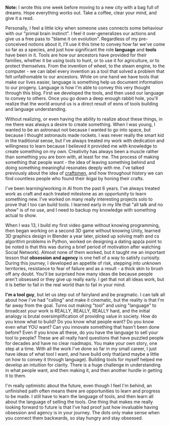 **Note:** I wrote this one week before moving to a new city with a bag full of dreams. Hope everything works out. Take a coffee, clear your mind, and give it a read.

Personally, I feel a little icky when someone uses connects some behaviour with our "primal brain instinct". I feel it over-generalizes our actions and give us a free pass to "blame it on evolution". Regardless of my pre-conceived notions about it, I'll use it this time to convey how far we've come so far as a species, and just how significant the role **language** and **tools** have been in it. Tools are how our ancestors have provided for their families, whether it be using tools to hunt, or to use it for agriculture, or to protect themselves. From the invention of wheel, to the steam engine, to the computer - we can label every invention as a tool that solved a problem that felt unfathomable to our ancestors. While on one hand we have tools that make our lives easier, language is something help us document information to our progeny. Language is how I'm able to convey this very thought through this blog. First we developed the tools, and then used our language to convey to others. Once you go down a deep enough rabbit hole, you'll realize that the world around us is a direct result of eons of tools building and language understanding. 

Without realizing, or even having the ability to realize about these things, in me there was always a desire to create something. When I was young, I wanted to be an astronaut not because I wanted to go into space, but because I thought astronauts made rockets. I was never really the smart kid in the traditional sense, but I've always treated my work with dedication and willingness to learn because I believed it provided me with knowledge to create something on my own. Creativity has always been a muscle rather than something you are born with, at least for me. The process of making something that people want - the idea of leaving something behind and doing something meaningful resonates deeply with me. I've talked previously about the idea of [craftsmen](https://yash-sri.xyz/blog/career), and how throughout history we can find countless people who found their ikigai by honing their crafts.

I've been learning/working in AI from the past 6 years. I've always treated work as craft and each treated milestone as an opportunity to learn something new. I've worked on many really interesting projects solo to prove that I too can build tools. I learned early in my life that "all talk and no show" is of no use, and I need to backup my knowledge with something actual to show.

When I was 13, I build my first video game without knowing programming, then began working on a second 3D game without knowing Unity, learned 3D graphics design in Blender a year later, picked up solving math and cs algorithm problems in Python, worked on designing a dating app(a point to be noted is that this was during a brief period of motivation after watching Social Network). Almost none of them worked, but it taught me an important lesson that **obsession and agency** is one hell of a way to satisfy curiosity. During this journey, I developed an appetite of risk, stepping into unknown territories, resistance to fear of failure and as a result - a thick skin to brush off any doubt. You'll be surprised how many ideas die because people aren't obsessed or they give up really early. I get that not all ideas work, but it is better to fail in the real world than to fail in your mind.

**I'm a tool guy**, but let us step out of fairyland and be pragmatic. I can talk all about how I've had "calling" and make it cinematic, but the reality is that I'm far away from the goal. Turns out making "tool" and using "language" to broadcast your work is REALLY, REALLY, REALLY hard, and the initial analogy is brutal oversimplification of providing value in society. How do you know what to build? Do you know what people want? Do you know even what YOU want? Can you innovate something that hasn't been done before? Even if you know all these, do you have the language to sell your tool to people? These are all really hard questions that have puzzled people for decades and have no clear roadmaps. You make your own story, one step at a time. With all the work I've done so far in my small career, I just have ideas of what tool I want, and have build only that(and maybe a little on how to convey it through language). Building tools for myself helped me develop an intuition for clarity. There is a huge challenge in understanding in what people want, and then making it, and then another hurdle in getting it to them. 

I'm really optimistic about the future, even though I feel I'm behind, an unfinished path often means there are opportunities to learn and progress to be made. I still have to learn the language of tools, and then learn all about the language of selling the tools. One thing that makes me really looking forward to future is that I've had proof just how invaluable having obsession and agency is in your journey. The dots only make sense when you connect them backwards, so stay hungry and stay obsessed.
